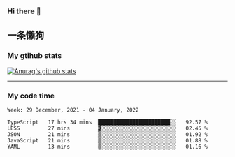 ### Hi there 👋

## 一条懒狗
<!--
**kiss-me-quickly/kiss-me-quickly** is a ✨ _special_ ✨ repository because its `README.md` (this file) appears on your GitHub profile.

Here are some ideas to get you started:

- 🔭 I’m currently working on ...
- 🌱 I’m currently learning ...
- 👯 I’m looking to collaborate on ...
- 🤔 I’m looking for help with ...
- 💬 Ask me about ...
- 📫 How to reach me: ...
- 😄 Pronouns: ...
- ⚡ Fun fact: ...
-->


### My gtihub stats

[![Anurag's github stats](https://github-readme-stats.vercel.app/api?username=kiss-me-quickly)](https://github.com/anuraghazra/github-readme-stats)

***

### My code time

<!--START_SECTION:waka-->
```text
Week: 29 December, 2021 - 04 January, 2022

TypeScript   17 hrs 34 mins  ███████████████████████░░   92.57 % 
LESS         27 mins         ▓░░░░░░░░░░░░░░░░░░░░░░░░   02.45 % 
JSON         21 mins         ▒░░░░░░░░░░░░░░░░░░░░░░░░   01.92 % 
JavaScript   21 mins         ▒░░░░░░░░░░░░░░░░░░░░░░░░   01.88 % 
YAML         13 mins         ▒░░░░░░░░░░░░░░░░░░░░░░░░   01.16 % 
```
<!--END_SECTION:waka-->
